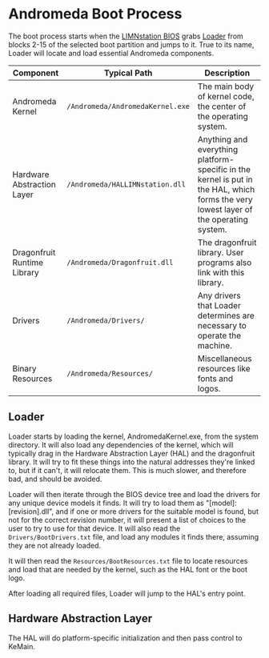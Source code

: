# Andromeda Boot Process

The boot process starts when the [LIMNstation BIOS](https://github.com/limnarch/a3x) grabs [Loader](https://github.com/limnarch/andromeda/tree/main/OS/Loader) from blocks 2-15 of the selected boot partition and jumps to it. True to its name, Loader will locate and load essential Andromeda components.

| Component                   | Typical Path                   | Description                                                                                                                            |
|-----------------------------|--------------------------------|----------------------------------------------------------------------------------------------------------------------------------------|
| Andromeda Kernel            | `/Andromeda/AndromedaKernel.exe` | The main body of kernel code, the center of the operating system.                                                                      |
| Hardware Abstraction Layer  | `/Andromeda/HALLIMNstation.dll`  | Anything and everything platform-specific in the kernel is put in the HAL, which forms the very lowest layer of the operating system.  |
| Dragonfruit Runtime Library | `/Andromeda/Dragonfruit.dll`     | The dragonfruit library. User programs also link with this library.                                                                    |
| Drivers                     | `/Andromeda/Drivers/`            | Any drivers that Loader determines are necessary to operate the machine.                                                               |
| Binary Resources            | `/Andromeda/Resources/`          | Miscellaneous resources like fonts and logos.     

## Loader

Loader starts by loading the kernel, AndromedaKernel.exe, from the system directory. It will also load any dependencies of the kernel, which will typically drag in the Hardware Abstraction Layer (HAL) and the dragonfruit library. It will try to fit these things into the natural addresses they're linked to, but if it can't, it will relocate them. This is much slower, and therefore bad, and should be avoided.

Loader will then iterate through the BIOS device tree and load the drivers for any unique device models it finds. It will try to load them as "[model]:[revision].dll", and if one or more drivers for the suitable model is found, but not for the correct revision number, it will present a list of choices to the user to try to use for that device. It will also read the `Drivers/BootDrivers.txt` file, and load any modules it finds there, assuming they are not already loaded.

It will then read the `Resources/BootResources.txt` file to locate resources and load that are needed by the kernel, such as the HAL font or the boot logo.

After loading all required files, Loader will jump to the HAL's entry point.

## Hardware Abstraction Layer

The HAL will do platform-specific initialization and then pass control to KeMain.